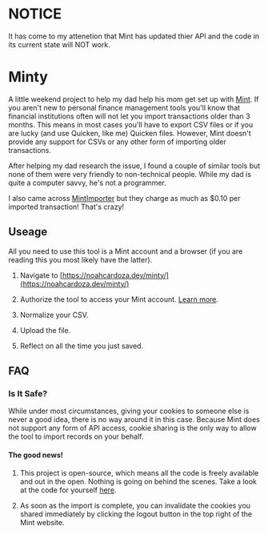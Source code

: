 # NOTICE

It has come to my attenetion that Mint has updated thier API and the code in its current state will NOT work.

# Minty

A little weekend project to help my dad help his mom get set up with [Mint](http://mint.intuit.com/). If
you aren't new to personal finance management tools you'll know that financial institutions often will
not let you import transactions older than 3 months. This means in most cases you'll have to export CSV
files or if you are lucky (and use Quicken, like me) Quicken files. However, Mint doesn't provide
any support for CSVs or any other form of importing older transactions.

After helping my dad research the issue, I found a couple of similar tools but none of them were
very friendly to non-technical people. While my dad is quite a computer savvy, he's not a programmer.

I also came across [MintImporter](https://mintimporter.com/) but they charge as much as $0.10 per
imported transaction! That's crazy!

## Useage

All you need to use this tool is a Mint account and a browser (if you are reading this you most likely
have the latter).

1. Navigate to [https://noahcardoza.dev/minty/](https://noahcardoza.dev/minty/)

2. Authorize the tool to access your Mint account. [Learn more](#is-it-safe).

3. Normalize your CSV.

4. Upload the file.

5. Reflect on all the time you just saved.

## FAQ

### Is It Safe?

While under most circumstances, giving your cookies to someone else is never a good idea, there is no way
around it in this case. Because Mint does not support any form of API access, cookie sharing is the
only way to allow the tool to import records on your behalf.

#### The good news!

1. This project is open-source, which means all the code is freely available and out in the open.
   Nothing is going on behind the scenes. Take a look at the code for yourself [here](https://github.com/NoahCardoza/minty/tree/main/api).

2. As soon as the import is complete, you can invalidate the cookies you shared immediately by clicking the logout button
   in the top right of the Mint website.
